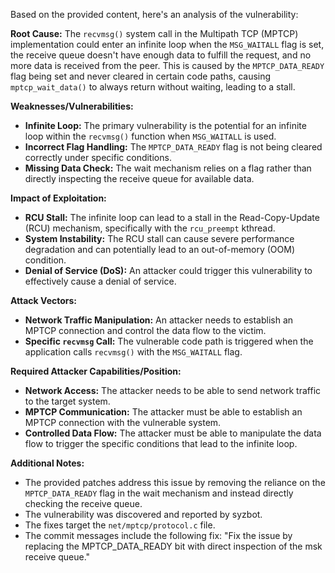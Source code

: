 Based on the provided content, here's an analysis of the vulnerability:

**Root Cause:**
The `recvmsg()` system call in the Multipath TCP (MPTCP) implementation could enter an infinite loop when the `MSG_WAITALL` flag is set, the receive queue doesn't have enough data to fulfill the request, and no more data is received from the peer. This is caused by the `MPTCP_DATA_READY` flag being set and never cleared in certain code paths, causing `mptcp_wait_data()` to always return without waiting, leading to a stall.

**Weaknesses/Vulnerabilities:**
- **Infinite Loop:** The primary vulnerability is the potential for an infinite loop within the `recvmsg()` function when `MSG_WAITALL` is used.
- **Incorrect Flag Handling:** The `MPTCP_DATA_READY` flag is not being cleared correctly under specific conditions.
- **Missing Data Check:** The wait mechanism relies on a flag rather than directly inspecting the receive queue for available data.

**Impact of Exploitation:**
- **RCU Stall:**  The infinite loop can lead to a stall in the Read-Copy-Update (RCU) mechanism, specifically with the `rcu_preempt` kthread.
- **System Instability:** The RCU stall can cause severe performance degradation and can potentially lead to an out-of-memory (OOM) condition.
- **Denial of Service (DoS):** An attacker could trigger this vulnerability to effectively cause a denial of service.

**Attack Vectors:**
- **Network Traffic Manipulation:** An attacker needs to establish an MPTCP connection and control the data flow to the victim.
- **Specific `recvmsg` Call:** The vulnerable code path is triggered when the application calls `recvmsg()` with the `MSG_WAITALL` flag.

**Required Attacker Capabilities/Position:**
- **Network Access:** The attacker needs to be able to send network traffic to the target system.
- **MPTCP Communication:** The attacker must be able to establish an MPTCP connection with the vulnerable system.
- **Controlled Data Flow:** The attacker must be able to manipulate the data flow to trigger the specific conditions that lead to the infinite loop.

**Additional Notes:**

- The provided patches address this issue by removing the reliance on the `MPTCP_DATA_READY` flag in the wait mechanism and instead directly checking the receive queue.
- The vulnerability was discovered and reported by syzbot.
- The fixes target the `net/mptcp/protocol.c` file.
- The commit messages include the following fix: "Fix the issue by replacing the MPTCP\_DATA\_READY bit with direct inspection of the msk receive queue."